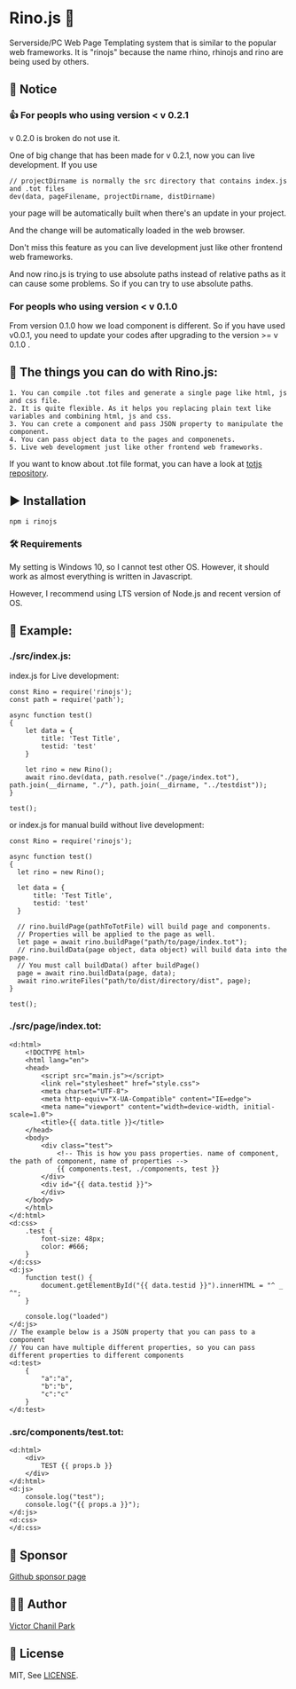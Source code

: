 # Rino.js 🦏
Serverside/PC Web Page Templating system that is similar to the popular web frameworks. It is "rinojs" because the name rhino, rhinojs and rino are being used by others.

## 📢 Notice
### 👍 For peopls who using version < v 0.2.1
v 0.2.0 is broken do not use it.

One of big change that has been made for v 0.2.1, now you can live development. If you use
```
// projectDirname is normally the src directory that contains index.js and .tot files
dev(data, pageFilename, projectDirname, distDirname) 
```
your page will be automatically built when there's an update in your project.

And the change will be automatically loaded in the web browser.

Don't miss this feature as you can live development just like other frontend web frameworks.

And now rino.js is trying to use absolute paths instead of relative paths as it can cause some problems. So if you can try to use absolute paths.

### For peopls who using version < v 0.1.0
From version 0.1.0 how we load component is different. So if you have used v0.0.1, you need to update your codes after upgrading to the version >= v 0.1.0 .

## 💪 The things you can do with Rino.js:
```
1. You can compile .tot files and generate a single page like html, js and css file.
2. It is quite flexible. As it helps you replacing plain text like variables and combining html, js and css.
3. You can crete a component and pass JSON property to manipulate the component.
4. You can pass object data to the pages and componenets.
5. Live web development just like other frontend web frameworks.
```

If you want to know about .tot file format, you can have a look at [totjs repository](https://github.com/opdev1004/totjs).

## ▶️ Installation
```
npm i rinojs
```

### 🛠 Requirements
My setting is Windows 10, so I cannot test other OS. However, it should work as almost everything is written in Javascript.

However, I recommend using LTS version of Node.js and recent version of OS.

## 📖 Example:
### ./src/index.js:
index.js for Live development:
```
const Rino = require('rinojs');
const path = require('path');

async function test()
{
    let data = {
        title: 'Test Title',
        testid: 'test'
    }

    let rino = new Rino();
    await rino.dev(data, path.resolve("./page/index.tot"), path.join(__dirname, "./"), path.join(__dirname, "../testdist"));
}

test();
```
or index.js for manual build without live development:

```
const Rino = require('rinojs');

async function test()
{
  let rino = new Rino();

  let data = {
      title: 'Test Title',
      testid: 'test'
  }

  // rino.buildPage(pathToTotFile) will build page and components.
  // Properties will be applied to the page as well.
  let page = await rino.buildPage("path/to/page/index.tot");
  // rino.buildData(page object, data object) will build data into the page.
  // You must call buildData() after buildPage()
  page = await rino.buildData(page, data);
  await rino.writeFiles("path/to/dist/directory/dist", page);
}

test();
```
### ./src/page/index.tot:
```
<d:html>
    <!DOCTYPE html>
    <html lang="en">
    <head>
        <script src="main.js"></script>
        <link rel="stylesheet" href="style.css">
        <meta charset="UTF-8">
        <meta http-equiv="X-UA-Compatible" content="IE=edge">
        <meta name="viewport" content="width=device-width, initial-scale=1.0">
        <title>{{ data.title }}</title>
    </head>
    <body>
        <div class="test">
            <!-- This is how you pass properties. name of component, the path of component, name of properties -->
            {{ components.test, ./components, test }}
        </div>
        <div id="{{ data.testid }}">
        </div>
    </body>
    </html>
</d:html>
<d:css>
    .test {
        font-size: 48px;
        color: #666;
    }
</d:css>
<d:js>
    function test() {
        document.getElementById("{{ data.testid }}").innerHTML = "^ _ ^";
    }

    console.log("loaded")
</d:js>
// The example below is a JSON property that you can pass to a component
// You can have multiple different properties, so you can pass different properties to different components
<d:test>
    {
        "a":"a",
        "b":"b",
        "c":"c"
    }
</d:test>
```

### .src/components/test.tot:
```
<d:html>
    <div>
        TEST {{ props.b }}
    </div>
</d:html>
<d:js>
    console.log("test");
    console.log("{{ props.a }}");
</d:js>
<d:css>
</d:css>
```

## 💪 Sponsor 
[Github sponsor page](https://github.com/sponsors/opdev1004)

## 👨‍💻 Author
[Victor Chanil Park](https://github.com/opdev1004)

## 💯 License
MIT, See [LICENSE](./LICENSE).
